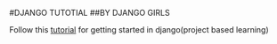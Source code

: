#DJANGO TUTOTIAL
##BY DJANGO GIRLS

Follow this [tutorial](https://tutorial.djangogirls.org/en/) for getting started in django(project based learning)


